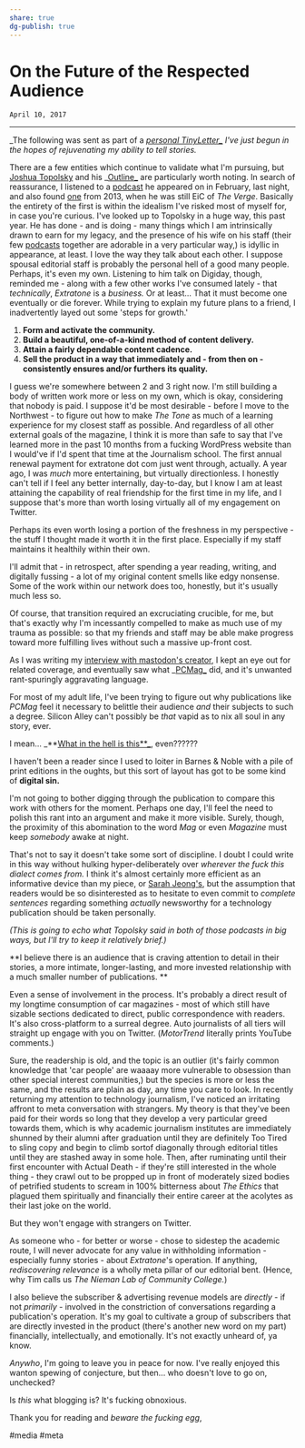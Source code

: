 ```yaml
---
share: true
dg-publish: true
---
```

# On the Future of the Respected Audience
`April 10, 2017`

***
_The following was sent as part of a __[personal TinyLetter_](https://tinyletter.com/DavidBlue)_  I've just begun in the hopes of rejuvenating my ability to tell stories._

There are a few entities which continue to validate what I'm pursuing, but [Joshua Topolsky](https://twitter.com/joshuatopolsky) and his _[Outline_](https://theoutline.com/) are particularly worth noting. In search of reassurance, I listened to a [podcast](https://digiday.com/podcast/outlines-josh-topolsky-theres-much-sameness-digital-media/) he appeared on in February, last night, and also found [one](https://longform.org/posts/longform-podcast-27-joshua-topolsky) from 2013, when he was still EiC of _The Verge_. Basically the entirety of the first is within the idealism I've risked most of myself for, in case you're curious. I've looked up to Topolsky in a huge way, this past year. He has done - and is doing - many things which I am intrinsically drawn to earn for my legacy, and the presence of his wife on his staff (their few [podcasts](https://soundcloud.com/tomorrowpodcast/episode-28-laura-june-and-the-contrarian-disposition) together are adorable in a very particular way,) is idyllic in appearance, at least. I love the way they talk about each other. I suppose spousal editorial staff is probably the personal hell of a good many people. Perhaps, it's even my own. Listening to him talk on Digiday, though, reminded me - along with a few other works I've consumed lately - that _technically_, _Extratone_ is a _business._ Or at least... That it must become one eventually or die forever. While trying to explain my future plans to a friend, I inadvertently layed out some 'steps for growth.' 

  1. **Form and activate the community.**
  2. **Build a beautiful, one-of-a-kind method of content delivery.**
  3. **Attain a fairly dependable content cadence.**
  4. **Sell the product in a way that immediately and - from then on - consistently ensures and/or furthers its quality.**

I guess we're somewhere between 2 and 3 right now. I'm still building a body of written work more or less on my own, which is okay, considering that nobody is paid. I suppose it'd be most desirable - before I move to the Northwest - to figure out how to make _The Tone_ as much of a learning experience for my closest staff as possible. And regardless of all other external goals of the magazine, I think it is more than safe to say that I've learned more in the past 10 months from a fucking WordPress website than I would've if I'd spent that time at the Journalism school. The first annual renewal payment for extratone dot com just went through, actually. A year ago, I was _much_  more entertaining, but virtually directionless. I honestly can't tell if I feel any better internally, day-to-day, but I know I am at least attaining the capability of real friendship for the first time in my life, and I suppose that's more than worth losing virtually all of my engagement on Twitter. 

 Perhaps its even worth losing a portion of the freshness in my perspective - the stuff I thought made it worth it in the first place. Especially if my staff maintains it healthily within their own.

I'll admit that - in retrospect, after spending a year reading, writing, and digitally fussing - a lot of my original content smells like edgy nonsense. Some of the work within our network does too, honestly, but it's usually much less so.

Of course, that transition required an excruciating crucible, for me, but that's exactly why I'm incessantly compelled to make as much use of my trauma as possible: so that my friends and staff may be able make progress toward more fulfilling lives without such a massive up-front cost.

As I was writing my [interview with mastodon's creator](https://bit.ly/hellbird), I kept an eye out for related coverage, and eventually saw what _[PCMag_](http://www.pcmag.com/article/352875/what-is-mastodon-and-will-it-kill-twitter) did, and it's unwanted rant-spuringly aggravating language.

For most of my adult life, I've been trying to figure out why publications like _PCMag_ feel it necessary to belittle their audience _and_ their subjects to such a degree. Silicon Alley can't possibly be _that_ vapid as to nix all soul in any story, ever.

I mean... _**[What in the hell is this**_](http://gallery.tinyletterapp.com/e8ecb4f78686444d5a5c89d53c49de7c8feb8ac5/images/f15ad2c3-dbd3-4697-9c37-b4d97f260dd8.png), even??????

I haven't been a reader since I used to loiter in Barnes & Noble with a pile of print editions in the oughts, but this sort of layout has got to be some kind of **digital sin.**

I'm not going to bother digging through the publication to compare this work with others for the moment. Perhaps one day, I'll feel the need to polish this rant into an argument and make it more visible. Surely, though, the proximity of this abomination to the word _Mag_ or even _Magazine_ must keep _somebody_ awake at night.

That's not to say it doesn't take some sort of discipline. I doubt I could write in this way without hulking hyper-deliberately over _wherever the fuck this dialect comes from._ I think it's almost certainly more efficient as an informative device than my piece, or [Sarah Jeong's](https://motherboard.vice.com/en_us/article/mastodon-is-like-twitter-without-nazis-so-why-are-we-not-using-it), but the assumption that readers would be so disinterested as to hesitate to even commit to _complete sentences_ regarding something _actually_ newsworthy for a technology publication should be taken personally.

_(This is going to echo what Topolsky said in both of those podcasts in big ways, but I'll try to keep it relatively brief.)_

**I believe there is an audience that is craving attention to detail in their stories, a more intimate, longer-lasting, and more invested relationship with a much smaller number of publications. **

Even a sense of involvement in the process. It's probably a direct result of my longtime consumption of car magazines - most of which still have sizable sections dedicated to direct, public correspondence with readers. It's also cross-platform to a surreal degree. Auto journalists of all tiers will straight up engage with you on Twitter. (_MotorTrend_ literally prints YouTube comments.)

Sure, the readership is old, and the topic is an outlier (it's fairly common knowledge that 'car people' are waaaay more vulnerable to obsession than other special interest communities,) but the species is more or less the same, and the results are plain as day, any time you care to look. In recently returning my attention to technology journalism, I've noticed an irritating affront to meta conversation with strangers. My theory is that they've been paid for their words so long that they develop a very particular greed towards them, which is why academic journalism institutes are immediately shunned by their alumni after graduation until they are definitely Too Tired to sling copy and begin to climb sortof diagonally through editorial titles until they are stashed away in some hole. Then, after ruminating until their first encounter with Actual Death - if they're still interested in the whole thing - they crawl out to be propped up in front of moderately sized bodies of petrified students to scream in 100% bitterness about _The Ethics_ that plagued them spiritually and financially their entire career at the acolytes as their last joke on the world.

But they won't engage with strangers on Twitter.

As someone who - for better or worse - chose to sidestep the academic route, I will never advocate for any value in withholding information - especially funny stories - about _Extratone_'s operation. If anything, _rediscovering relevance_ is a wholly meta pillar of our editorial bent. (Hence, why Tim calls us _The Nieman Lab of Community College._)

I also believe the subscriber & advertising revenue models are _directly_ \- if not _primarily_ \- involved in the constriction of conversations regarding a publication's operation. It's my goal to cultivate a group of subscribers that are directly invested in the product (there's another new word on my part) financially, intellectually, and emotionally. It's not exactly unheard of, ya know.

_Anywho_, I'm going to leave you in peace for now. I've really enjoyed this wanton spewing of conjecture, but then... who doesn't love to go on, unchecked?

Is _this_ what blogging is? It's fucking obnoxious.

Thank you for reading and _beware the fucking egg_,

#media #meta